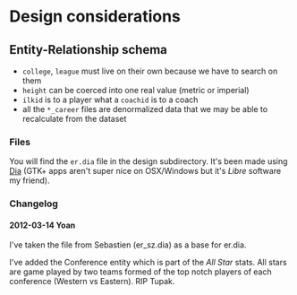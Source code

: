 # Design considerations


## Entity-Relationship schema

* `college`, `league` must live on their own because we have to search on them
* `height` can be coerced into one real value (metric or imperial)
* `ilkid` is to a player what a `coachid` is to a coach
* all the `*_career` files are denormalized data that we may be able to recalculate from the dataset

### Files

You will find the `er.dia` file in the design subdirectory. It's been made using
[Dia](https://live.gnome.org/Dia) (GTK+ apps aren't super nice on OSX/Windows but it's _Libre_ software my friend).

### Changelog

#### 2012-03-14 Yoan

I've taken the file from Sebastien (er_sz.dia) as a base for er.dia.

I've added the Conference entity which is part of the _All Star_ stats. All stars are game played by two teams formed of the top notch players of each conference (Western vs Eastern). RIP Tupak.
